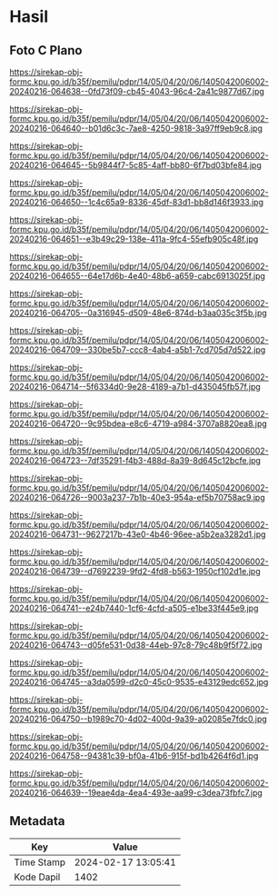 # Hasil

## Foto C Plano

https://sirekap-obj-formc.kpu.go.id/b35f/pemilu/pdpr/14/05/04/20/06/1405042006002-20240216-064638--0fd73f09-cb45-4043-96c4-2a41c9877d67.jpg

https://sirekap-obj-formc.kpu.go.id/b35f/pemilu/pdpr/14/05/04/20/06/1405042006002-20240216-064640--b01d6c3c-7ae8-4250-9818-3a97ff9eb9c8.jpg

https://sirekap-obj-formc.kpu.go.id/b35f/pemilu/pdpr/14/05/04/20/06/1405042006002-20240216-064645--5b9844f7-5c85-4aff-bb80-6f7bd03bfe84.jpg

https://sirekap-obj-formc.kpu.go.id/b35f/pemilu/pdpr/14/05/04/20/06/1405042006002-20240216-064650--1c4c65a9-8336-45df-83d1-bb8d146f3933.jpg

https://sirekap-obj-formc.kpu.go.id/b35f/pemilu/pdpr/14/05/04/20/06/1405042006002-20240216-064651--e3b49c29-138e-411a-9fc4-55efb905c48f.jpg

https://sirekap-obj-formc.kpu.go.id/b35f/pemilu/pdpr/14/05/04/20/06/1405042006002-20240216-064655--64e17d6b-4e40-48b6-a659-cabc6913025f.jpg

https://sirekap-obj-formc.kpu.go.id/b35f/pemilu/pdpr/14/05/04/20/06/1405042006002-20240216-064705--0a316945-d509-48e6-874d-b3aa035c3f5b.jpg

https://sirekap-obj-formc.kpu.go.id/b35f/pemilu/pdpr/14/05/04/20/06/1405042006002-20240216-064709--330be5b7-ccc8-4ab4-a5b1-7cd705d7d522.jpg

https://sirekap-obj-formc.kpu.go.id/b35f/pemilu/pdpr/14/05/04/20/06/1405042006002-20240216-064714--5f6334d0-9e28-4189-a7b1-d435045fb57f.jpg

https://sirekap-obj-formc.kpu.go.id/b35f/pemilu/pdpr/14/05/04/20/06/1405042006002-20240216-064720--9c95bdea-e8c6-4719-a984-3707a8820ea8.jpg

https://sirekap-obj-formc.kpu.go.id/b35f/pemilu/pdpr/14/05/04/20/06/1405042006002-20240216-064723--7df35291-f4b3-488d-8a39-8d645c12bcfe.jpg

https://sirekap-obj-formc.kpu.go.id/b35f/pemilu/pdpr/14/05/04/20/06/1405042006002-20240216-064726--9003a237-7b1b-40e3-954a-ef5b70758ac9.jpg

https://sirekap-obj-formc.kpu.go.id/b35f/pemilu/pdpr/14/05/04/20/06/1405042006002-20240216-064731--9627217b-43e0-4b46-96ee-a5b2ea3282d1.jpg

https://sirekap-obj-formc.kpu.go.id/b35f/pemilu/pdpr/14/05/04/20/06/1405042006002-20240216-064739--d7692239-9fd2-4fd8-b563-1950cf102d1e.jpg

https://sirekap-obj-formc.kpu.go.id/b35f/pemilu/pdpr/14/05/04/20/06/1405042006002-20240216-064741--e24b7440-1cf6-4cfd-a505-e1be33f445e9.jpg

https://sirekap-obj-formc.kpu.go.id/b35f/pemilu/pdpr/14/05/04/20/06/1405042006002-20240216-064743--d05fe531-0d38-44eb-97c8-79c48b9f5f72.jpg

https://sirekap-obj-formc.kpu.go.id/b35f/pemilu/pdpr/14/05/04/20/06/1405042006002-20240216-064745--a3da0599-d2c0-45c0-9535-e43129edc652.jpg

https://sirekap-obj-formc.kpu.go.id/b35f/pemilu/pdpr/14/05/04/20/06/1405042006002-20240216-064750--b1989c70-4d02-400d-9a39-a02085e7fdc0.jpg

https://sirekap-obj-formc.kpu.go.id/b35f/pemilu/pdpr/14/05/04/20/06/1405042006002-20240216-064758--94381c39-bf0a-41b6-915f-bd1b4264f6d1.jpg

https://sirekap-obj-formc.kpu.go.id/b35f/pemilu/pdpr/14/05/04/20/06/1405042006002-20240216-064639--19eae4da-4ea4-493e-aa99-c3dea73fbfc7.jpg


## Metadata

| Key        | Value               |
| ---------- | ------------------- |
| Time Stamp | 2024-02-17 13:05:41 |
| Kode Dapil | 1402                |



